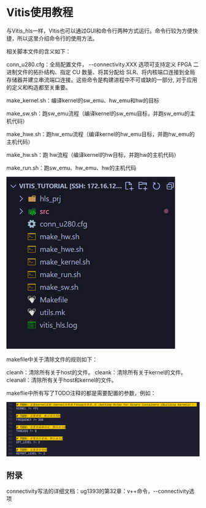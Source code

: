 # Vitis使用教程

与Vitis_hls一样，Vitis也可以通过GUI和命令行两种方式运行。命令行较为方便快捷，所以这里介绍命令行的使用方法。

相关脚本文件的含义如下：

conn_u280.cfg：全局配置文件， --connectivity.XXX 选项可支持定义 FPGA 二进制文件的拓扑结构、指定 CU 数量、将其分配给 SLR、将内核端口连接到全局存储器并建立串流端口连接。这些命令是构建进程中不可或缺的一部分, 对于应用的定义和构造都至关重要。

make_kernel.sh：编译kernel的sw_emu、hw_emu和hw的目标

make_sw.sh：跑sw_emu流程（编译kernel的sw_emu目标，并跑sw_emu的主机代码）

make_hwe.sh：跑hw_emu流程（编译kernel的hw_emu目标，并跑hw_emu的主机代码）

make_hw.sh：跑 hw流程（编译kernel的hw目标，并跑hw的主机代码）

make_run.sh：跑sw_emu、hw_emu、hw的主机代码

![image-20250106194714626](img/image-20250106194714626.png)



makefile中关于清除文件的规则如下：

cleanh：清除所有关于host的文件。
	 cleank：清除所有关于kernel的文件。
	 cleanall：清除所有关于host和kernel的文件。

makeflie中所有写了TODO注释的都是需要配置的参数，例如：

![image-20250108170352415](img/image-20250108170352415.png)



## 附录

connectivity写法的详细文档：ug1393的第32章：v++命令，--connectivity选项


